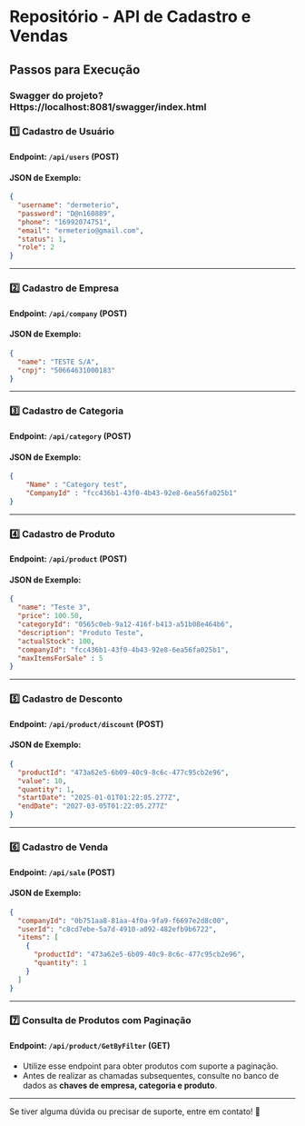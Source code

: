 # Repositório - API de Cadastro e Vendas

## Passos para Execução

### Swagger do projeto? Https://localhost:8081/swagger/index.html

### 1️⃣ **Cadastro de Usuário**
#### **Endpoint:** `/api/users` (POST)
#### **JSON de Exemplo:**
```json
{
  "username": "dermeterio",
  "password": "D@n160889",
  "phone": "16992074751",
  "email": "ermeterio@gmail.com",
  "status": 1,
  "role": 2
}
```

---

### 2️⃣ **Cadastro de Empresa**
#### **Endpoint:** `/api/company` (POST)
#### **JSON de Exemplo:**
```json
{
  "name": "TESTE S/A",
  "cnpj": "50664631000183"
}
```

---

### 3️⃣ **Cadastro de Categoria**
#### **Endpoint:** `/api/category` (POST)
#### **JSON de Exemplo:**
```json
{
    "Name" : "Category test",
    "CompanyId" : "fcc436b1-43f0-4b43-92e8-6ea56fa025b1"
}
```

---

### 4️⃣ **Cadastro de Produto**
#### **Endpoint:** `/api/product` (POST)
#### **JSON de Exemplo:**
```json
{
  "name": "Teste 3",
  "price": 100.50,
  "categoryId": "0565c0eb-9a12-416f-b413-a51b08e464b6",
  "description": "Produto Teste",
  "actualStock": 100,
  "companyId": "fcc436b1-43f0-4b43-92e8-6ea56fa025b1",
  "maxItemsForSale" : 5
}
```

---

### 5️⃣ **Cadastro de Desconto**
#### **Endpoint:** `/api/product/discount` (POST)
#### **JSON de Exemplo:**
```json
{
  "productId": "473a62e5-6b09-40c9-8c6c-477c95cb2e96",
  "value": 10,
  "quantity": 1,
  "startDate": "2025-01-01T01:22:05.277Z",
  "endDate": "2027-03-05T01:22:05.277Z"
}
```

---

### 6️⃣ **Cadastro de Venda**
#### **Endpoint:** `/api/sale` (POST)
#### **JSON de Exemplo:**
```json
{
  "companyId": "0b751aa8-81aa-4f0a-9fa9-f6697e2d8c00",
  "userId": "c8cd7ebe-5a7d-4910-a092-482efb9b6722",
  "items": [
    {
      "productId": "473a62e5-6b09-40c9-8c6c-477c95cb2e96",      
      "quantity": 1
    }
  ]
}
```

---

### 7️⃣ **Consulta de Produtos com Paginação**
#### **Endpoint:** `/api/product/GetByFilter` (GET)
- Utilize esse endpoint para obter produtos com suporte a paginação.
- Antes de realizar as chamadas subsequentes, consulte no banco de dados as **chaves de empresa, categoria e produto**.


---

Se tiver alguma dúvida ou precisar de suporte, entre em contato! 🚀

